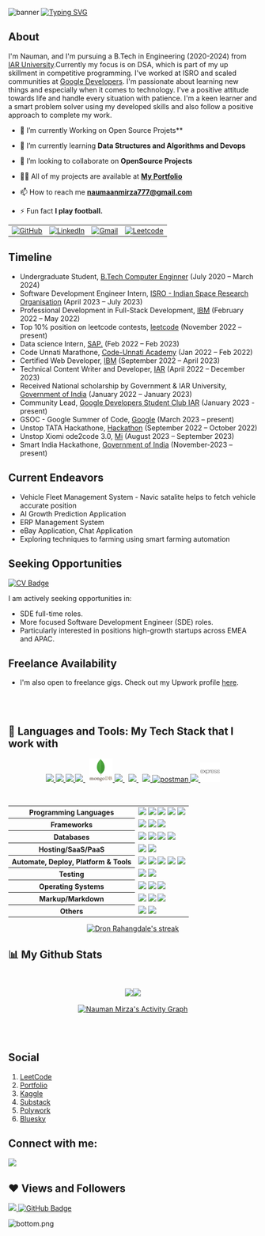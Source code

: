 
![banner](https://github.com/Naumaan777/git-github123/blob/main/my_logo.jpg)
[![Typing SVG](https://readme-typing-svg.herokuapp.com/?lines=Hi+there+👋;Welcome+to+profile+of+Nauman_Mirza)](https://git.io/typing-svg)

## About

I'm Nauman, and I'm pursuing a B.Tech in Engineering (2020-2024) from [IAR University](https://www.iar.ac.in).Currently my focus is on DSA, which is part of my up skillment in competitive programming. I've worked at ISRO and scaled communities at [Google Developers](https://developers.google.com/profile/u/naumanmirza24). I'm passionate about learning new things and especially when it comes to technology. I've a positive attitude towards life and handle every situation with patience. I'm a keen learner and a smart problem solver using my developed skills and also follow a positive approach to complete my work.

- 🔭 I’m currently Working on Open Source Projets**

- 🌱 I’m currently learning **Data Structures and Algorithms and Devops**

- 👯 I’m looking to collaborate on **OpenSource Projects**

- 👨‍💻 All of my projects are available at **[My Portfolio](https://github.com/Naumaan777?tab=repositories)**

- 📫 How to reach me **naumaanmirza777@gmail.com**

- ⚡ Fun fact **I play football.**
<table>
  <tr>
      <td><a href="https://github.com/Naumaan777"><img src="https://img.shields.io/github/followers/IdealisticINTJ.svg?label=GitHub&style=social" alt="GitHub"></a></td>
      <td><a href="https://www.linkedin.com/in/naumaan-mirza-10851a235"><img src="https://img.shields.io/badge/LinkedIn--_.svg?style=social&logo=linkedin" alt="LinkedIn"></a></td>
      <td><a href="mailto:naumaanmirza777@gmail.com"><img src="https://img.shields.io/badge/Gmail--_.svg?style=social&logo=gmail" alt="Gmail"></a></td>
      <td><a href="https://leetcode.com/Nauman_Mirza777/"><img src= "https://img.shields.io/badge/Leetcode--_.svg?style=social&logo=leetcode" alt="Leetcode"></a></td>
  </tr>
</table>


## Timeline

- Undergraduate Student, [B.Tech Computer Enginner](https://iar.ac.in/) (July 2020 – March 2024)
- Software Development Engineer Intern, [ISRO - Indian Space Research Organisation](https://www.isro.gov.in/) (April 2023 – July 2023)
- Professional Development in Full-Stack Development, [IBM](https://www.ibm.com/) (February 2022 – May 2022)
- Top 10% position on leetcode contests, [leetcode](https://leetcode.com/Nauman_Mirza777/) (November 2022 – present)
- Data science Intern, [SAP.](https://www.sap.com/) (Feb 2022 – Feb 2023)
- Code Unnati Marathone, [Code-Unnati Academy](https://codeunnati.edunetfoundation.com/) (Jan 2022 – Feb 2022)
- Certified Web Developer, [IBM](https://www.ibm.com/) (September 2022 –  April 2023)
- Technical Content Writer and Developer, [IAR](https://iar.ac.in/) (April 2022 – December 2023)
- Received National scholarship by Government & IAR University, [Government of India](https://scholarships.gov.in/) (January 2022 – January 2023)
- Community Lead, [Google Developers Student Club IAR](https://developers.google.com/profile/u/naumanmirza24) (January 2023 - present)
- GSOC - Google Summer of Code, [Google](https://summerofcode.withgoogle.com/programs/2023/organizations) (March 2023 – present)
- Unstop TATA Hackathone, [Hackathon](https://unstop.com/competitions/tata-imagination-challenge-2023-tata-group-750864) (September 2022 – October 2022)
- Unstop Xiomi ode2code 3.0, [Mi](https://unstop.com/competitions/xiaomi-ode2code-30-xiaomi-india-713806) (August 2023 – September 2023)
- Smart India Hackathone, [Government of India](https://codeunnati.com/OpenMined) (November-2023 – present)

## Current Endeavors

* Vehicle Fleet Management System - Navic satalite helps to fetch vehicle accurate position
* AI Growth Prediction Application
* ERP Management System
* eBay Application, Chat Application
* Exploring techniques to farming using smart farming automation


## Seeking Opportunities

[![CV Badge](https://img.shields.io/badge/CV-Curriculum%20Vitae-%230759EA)](https://drive.google.com/file/d/1h3b4LuxgxdZYgD5sdzxNBnUuMLOufS3U/view?usp=drivesdk)

I am actively seeking opportunities in:
* SDE full-time roles.
* More focused Software Development Engineer (SDE) roles.
* Particularly interested in positions high-growth startups across EMEA and APAC.

## Freelance Availability
* I'm also open to freelance gigs. Check out my Upwork profile [here](https://www.upwork.com/freelancers/~01878becaad94524e1).

<br>
<br>

## 🚀 Languages and Tools: My Tech Stack that I work with

<p align="center"> 
    <a href="https://reactjs.org/" target="_blank"> <img src="https://img.icons8.com/color/48/000000/react-native.png"/> </a>
    <a href="https://getbootstrap.com" target="_blank"> <img src="https://img.icons8.com/color/48/000000/bootstrap.png"/> </a> 
    <a href="https://www.python.org" target="_blank"> <img src="https://img.icons8.com/color/48/000000/python.png"/> </a> 
    <a style="padding-right:8px;" href="https://nodejs.org" target="_blank"> <img src="https://img.icons8.com/color/48/000000/nodejs.png"/> </a> 
    <a href="https://www.mongodb.com/" target="_blank"> <img src="https://raw.githubusercontent.com/devicons/devicon/master/icons/mongodb/mongodb-original-wordmark.svg" alt="mongodb" width="48" height="48"/> </a> 
     <a style="padding-right:8px;" href="https://www.docker.com/" target="_blank"> <img src="https://img.icons8.com/color/48/000000/docker.png"/> </a> 
      <a style="padding-right:8px;" href="https://kubernetes.io/" target="_blank"> <img src="https://img.icons8.com/color/48/000000/kubernetes.png"/> </a> 
    <a href="https://firebase.google.com/" target="_blank"> <img src="https://img.icons8.com/color/48/000000/firebase.png"/> </a> 
    <a href="https://postman.com" target="_blank"> <img src="https://www.vectorlogo.zone/logos/getpostman/getpostman-icon.svg" alt="postman" width="45" height="45"/> </a>   
    <a href="https://git-scm.com/" target="_blank"> <img src="https://img.icons8.com/color/48/000000/git.png"/> </a> 
    <a href="https://expressjs.com" target="_blank"> <img src="https://raw.githubusercontent.com/devicons/devicon/master/icons/express/express-original-wordmark.svg" alt="express" width="40" height="40"/> </a>
</p>

<!-- [![React Badge](https://img.shields.io/badge/-React-61DBFB?style=for-the-badge&labelColor=black&logo=react&logoColor=61DBFB)](#)  [![Javascript Badge](https://img.shields.io/badge/-Javascript-F0DB4F?style=for-the-badge&labelColor=black&logo=javascript&logoColor=F0DB4F)](#) [![Typescript Badge](https://img.shields.io/badge/-Typescript-007acc?style=for-the-badge&labelColor=black&logo=typescript&logoColor=007acc)](#) [![Nodejs Badge](https://img.shields.io/badge/-Nodejs-3C873A?style=for-the-badge&labelColor=black&logo=node.js&logoColor=3C873A)](#) [![GraphQL Badge](https://img.shields.io/badge/-GraphQl-e535ab?style=for-the-badge&labelColor=black&logo=node.js&logoColor=e535ab)](#) -->
<br/>
<table align="center" style="width:100%">
 <tr>
    <th>Programming Languages</th>
    <td> 
      <img src="https://img.shields.io/badge/-Java-007396?style=flat-square&logo=java" />
      <img src="https://img.shields.io/badge/-javascript-F0DB4F?style=flat-square&logo=javascript&logoColor=black" />
      <img src="https://img.shields.io/badge/-php-474A8A?style=flat-square&logo=php&logoColor=white" />
      <img src="https://img.shields.io/badge/-Nodejs-339933?style=flat-square&logo=Node.js&logoColor=white" />
      <img src="https://img.shields.io/badge/-Python-ffff47?style=flat-square&logo=python" />
<!--       <img src="https://img.shields.io/badge/-C-00599c?style=flat-square&logo=c%2B%2B&logoColor=Crayola" /> -->
<!--       <img src="https://img.shields.io/badge/-C++-787CB5?style=flat-square&logo=c%2B%2B&logoColor=Crayola" /> -->
<!--       <img src="https://img.shields.io/badge/-ReactJs-61DAFB?style=flat-square&logoColor=white&style=for-the-badge" /> -->
   </td>
  </tr>
  <tr>
    <th>Frameworks</th>
    <td>
      <img src="https://img.shields.io/badge/Spring_Boot-grey.svg?&style=flat-square&logo=spring-boot&logoColor=light-green" />
      <img src="https://img.shields.io/badge/Hibernate-grey.svg?&style=flat-square&logo=hibernate&logoColor=light-green" />
      <img src="https://img.shields.io/badge/-React.js-black?style=flat-square&logo=react&logoColor=Crayola" />
<!--       <img src="https://img.shields.io/badge/-redux-black?style=flat-square&logo=redux&logoColor=violet" /> -->
<!--       <img src="https://img.shields.io/badge/-Express.js-000000?style=flat-square&logo=express&logoColor=white" /> -->
    </td>
  </tr>
  <tr>
    <th>Databases</th>
    <td>
      <img src="https://img.shields.io/badge/SQLite-07405E?style=flat-square&logo=sqlite&logoColor=white" />
      <img src="https://img.shields.io/badge/-MySQL-4479A1?style=flat-square&logo=mysql&logoColor=white" />
      <img src="https://img.shields.io/badge/-MongoDB-black?style=flat-square&logo=mongodb" />
      <img src="https://img.shields.io/badge/-Redis-DC382D?style=flat-square&logo=redis&logoColor=white" />
<!--       <img src="https://img.shields.io/badge/PostgreSQL-316192.svg?&style=flat-square&logo=postgresql&logoColor=white" /> -->
    </td>
  </tr>
  <tr>
    <th>Hosting/SaaS/PaaS</th>
    <td>
      <img src="https://img.shields.io/badge/Firebase-FFCA28?style=flat-square&logo=firebase&logoColor=white" />
      <img src="https://img.shields.io/badge/heroku%20-%23430098.svg?&style=flat-square&logo=heroku&logoColor=white" />
    </td>
  </tr>
  <tr>
    <th>Automate, Deploy, Platform & Tools</th>
    <td>
      <img src="https://img.shields.io/badge/-Docker-2496ED?style=flat-square&logo=docker&logoColor=white" />
      <img src="https://img.shields.io/badge/-Jenkins-DC382D?style=flat-square&logo=jenkins&logoColor=white" />
      <img src="https://img.shields.io/badge/-Git-black?style=flat-square&logo=git" /> 
      <img src="https://img.shields.io/badge/nginx%20-%23009639.svg?&style=flat-square&logo=nginx&logoColor=white" /> 
      <img src="https://img.shields.io/badge/-GitHub-181717?style=flat-square&logo=github" />
    </td>
  </tr>
  <tr>
    <th>Testing</th>
    <td>
      <img src="https://img.shields.io/badge/-Mocha-%238D6748?style=flat-square&logo=mocha&logoColor=white" />
      <img src="https://img.shields.io/badge/Junit5-25A162.svg?&style=flat-square&logo=postgresql&logoColor=white" />
    </td>
  </tr>
  <tr>
    <th>Operating Systems</th>
    <td>
      <img src="https://img.shields.io/badge/Linux-FCC624?style=flat-square&logo=linux&logoColor=black" />
      <img src="https://img.shields.io/badge/Windows-0078D6?style=flat-square&logo=windows&logoColor=white" />
      <img src="https://img.shields.io/badge/mac%20os-000000.svg?&style=flat-square&logo=apple&logoColor=white" />
    </td>
  </tr>
  <tr>
    <th>Markup/Markdown</th>
    <td>
      <img src="https://img.shields.io/badge/-HTML5-E34F26?style=flat-square&logo=html5&logoColor=white" />
      <img src="https://img.shields.io/badge/Markdown-%23000000.svg?&style=flat-square&logo=markdown&logoColor=white" />
      <img src="https://img.shields.io/badge/-CSS3-1572B6?style=flat-square&logo=css3" />
    </td>
  </tr>
  <tr>
    <th>Others</th>
    <td>
      <img src="https://img.shields.io/badge/-RaspberryPi-C51A4A?style=flat-square&logo=raspberry-pi&logoColor=white" />
      <img src="https://img.shields.io/badge/-Arduino-00979D?style=flat-square&logo=Arduino&logoColor=white" />
    </td>
  </tr>
  
</table>

<div align="center">
  <a href="https://github.com/Drontitan/github-readme-streak-stats">
      <img title="🔥 Get streak stats for your profile at git.io/streak-stats" alt="Dron Rahangdale's streak" src="https://github-readme-streak-stats.herokuapp.com/?user=Drontitan&theme=black-ice&hide_border=true&stroke=0000&background=060A0CD0"/>
  </a>
</div>

## 📊 My Github Stats

  <br/>
<p align="center">
  <img height="165px" src="https://github-readme-stats.vercel.app/api?username=Naumaan777&hide_title=true&hide_border=true&show_icons=true&include_all_commits=true&count_private=true&line_height=21&text_color=000&icon_color=000&bg_color=0,ea6161,ffc64d,fffc4d,52fa5a&theme=graywhite" /><!-- wi*quL3fcV --><img height="165px" src="https://github-readme-stats.vercel.app/api/top-langs/?username=Naumaan777&hide=html&hide_title=true&hide_border=true&layout=compact&langs_count=6&exclude_repo=comp426,Redventures-Movie-Quotes&text_color=000&icon_color=fff&bg_color=0,52fa5a,4dfcff,c64dff&theme=graywhite" /></a>
<p align="center">
<a href="https://github.com/Naumaan777/github-readme-activity-graph"><img width="900px" alt="Nauman Mirza's Activity Graph" src="https://activity-graph.herokuapp.com/graph?username=Naumaan777&bg_color=0D1117&color=5BCDEC&line=5BCDEC&point=FFFFFF&hide_border=true" /></a>
</p>
   
<br/>
<br/>

## Social

1. [LeetCode](https://leetcode.com/Nauman_Mirza777/)
2. [Portfolio](https://Naumaan-mirza-portfolio.app)
3. [Kaggle](https://www.kaggle.com/naumanmirza777) 
4. [Substack](https://substack.com/@mrn36?utm_source=user-menu)
5. [Polywork](https://www.polywork.com/nauman_mirza)
6. [Bluesky](https://bsky.app/profile/naumanmirza777.bsky.social)




## Connect with me:
<p align="left">
  <a href = "https://www.linkedin.com/in/naumaan-mirza-10851a235"><img src="https://img.icons8.com/fluent/48/000000/linkedin.png"/></a>
</p>

## ❤ Views and Followers

<a href="https://github.com/Naumaan777/github-profile-views-counter">
    <img src="https://komarev.com/ghpvc/?username=Naumaan777">
</a>
<a href="https://github.com/Naumaan777?tab=followers"><img src="https://img.shields.io/github/followers/Naumaan777?label=Followers&style=social" alt="GitHub Badge"></a>

![bottom.png](https://i.loli.net/2020/07/12/b3grZD6LFseGuUP.png)

<!--
**Naumaan777/Naumaan777** is a ✨ _special_ ✨ repository because its `README.md` (this file) appears on your GitHub profile.
-->
